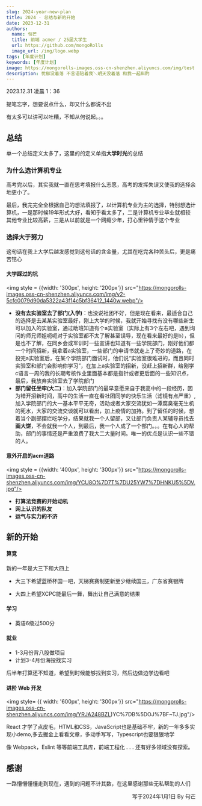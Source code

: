 ```yaml
---
slug: 2024-year-new-plan
title: 2024 · 总结与新的开始
date: 2023-12-31
authors: 
  name: 句芒
  title: 前端 acmer / 25届大学生
  url: https://github.com/mongoRolls
  image_url: /img/logo.webp
tags: [年度计划]
keywords: [年度计划]
image: https://mongorolls-images.oss-cn-shenzhen.aliyuncs.com/img/test.png
description: 忧郁没着落 不言语陪着我＼明天没着落 和我一起斟酌
---
```


2023.12.31 凌晨 1：36

提笔忘字，想要说点什么，却又什么都说不出

有太多可以讲可以吐糟，不知从何说起。。。

<!-- truncate -->

## 总结

单一个总结定义太多了，这里的的定义单指**大学时光**的总结

### 为什么选计算机专业

高考完以后，其实我就一直在思考填报什么志愿，高考的发挥失误又使我的选择余地更小了。

最后，我完完全全根据自己的想法填报了，以计算机专业为主的选择，特别想选计算机，一是那时候19年形式大好，看知乎看太多了，二是计算机专业毕业就相较其他专业比较高薪，三是从以前就是一个网瘾少年，打心里钟情于这个专业

### 选择大于努力

这句话在我上大学后越发感觉到这句话的含金量，尤其在吃完各种苦头后，更是痛苦铭心

#### 大学踩过的坑

<img  style = {{width: '300px', height: '200px'}}  src="https://mongorolls-images.oss-cn-shenzhen.aliyuncs.com/img/v2-5cfc0079d90da5322a43f14c5bf36412_1440w.webp"/>

<p style = {{margin:'0px 0px 20px'}}></p>

- **没有去实验室去了部门(入学)**：也没说社团不好，但是现在看来，最适合自己的选择是去某某实验室最好，刚上大学的时候，我就开始寻找有没有哪些新生可以加入的实验室，通过助班知道有个a实验室（实际上有3个左右吧，遇到询问的师兄师姐呃呃对于实验室都不太了解甚至误导，现在看来最好的是b），但是也不了解，在同乡会或军训时一些宣讲也知道有一些学院部门，刚好他们都一个时间招新，我拿着a实验室，一些部门的申请书就走上了奇妙的道路，在投完a实验室后，在某个学院部门面试时，他们说“实验室很难进的，而且同时实验室和部门会影响你学习”，在加上a实验室的招新，没赶上招新群，给刚学c语言一周的我的长期考核作业里面基本都是指针或者更后面的一些知识点，最后，我放弃实验室去了学院部门
- **部门留任坐牢(大二)**：加入学院部门的最早意愿来自于我高中的一段经历，因为错开招新时间，高中的生活一直在看社团同学的快乐生活（滤镜有点严重）,加入学院部门的大一基本平平无奇，活动或者大家交流犹如一潭腐臭毫无生机的死水，大家的交流交谈就可以看出，加上疫情的加持。到了留任的时候，想着当个副部摆烂吃学分，结果就我一个人留部，又让部门负责人某辅导员找去**画大饼**，不会就我一个人，到最后，我一个人成了一个部门。。。在有心人的帮助，部门的事情还是严重浪费了我大二大量时间。唯一的优点是认识一些不错的人。



#### 意外开启的acm道路

<img style = {{width: '400px', height: '300px'}} src="https://mongorolls-images.oss-cn-shenzhen.aliyuncs.com/img/YCU8O%7D7T%7DU25YW7%7DHNKU5%5DV.jpg"/>

<p style = {{margin:'0px 0px 20px'}}></p>

- **打算法竞赛的开始动机**
- **网上认识的队友**
- **运气与实力的不济**

## 新的开始

#### 算竞

新的一年是大三下和大四上

- 大三下希望蓝桥杯国一吧，天梯赛赛制更新至少继续国三，广东省赛银牌

- 大四上希望XCPC能最后一舞，舞出让自己满意的结果



#### 学习

- 英语6级过500分



#### 就业

- 1-3月份背八股做项目
- 计划3-4月份海投找实习

后半年打算还不知道，希望到时候能够找到实习，然后边做边学边看吧







#### 进阶 Web 开发

<img  style= {{ width: '600px', height: '300px'}}  src="https://mongorolls-images.oss-cn-shenzhen.aliyuncs.com/img/YRJA248BZL)YC%7DB%5DOJ%7BF~TJ.jpg"/>

<p style = {{margin:'0px 0px 20px'}}></p>

React 才学了点皮毛，HTML和CSS，JavaScript也是基础不牢，新的一年多多实现小demo,多去掘金上看看文章，多动手写写，Typescript也要狠狠地学

像 Webpack，Eslint 等等前端工具库，前端工程化 . . .  还有好多领域没有探索。

## 感谢

一路懵懵懂懂走到现在，遇到的问题不计其数，在这里感谢那些无私帮助的人们

<p align="right">写于2024年1月1日    By 句芒</p>